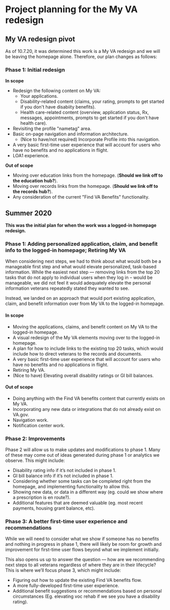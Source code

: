 # Project planning for the My VA redesign

## My VA redesign pivot

As of 10.7.20, it was determined this work is a My VA redesign and we will be leaving the homepage alone. Therefore, our plan changes as follows:

### Phase 1: Initial redesign

**In scope**

- Redesign the following content on My VA:
  - Your applications.
  - Disability-related content (claims, your rating, prompts to get started if you don't have disabiity benefits).
  - Health care-related content (overview, application status, Rx, messages, appointments, prompts to get started if you don't have health care).
- Revisiting the profile "nametag" area.
- Basic on-page navigation and information architecture.
  - (Nice to have/not required) Incorporate Profile into this navigation.
- A very basic first-time user experience that will account for users who have no benefits and no applications in flight.
- LOA1 experience.
 
 **Out of scope**
 
- Moving over education links from the homepage. (**Should we link off to the education hub?**).
- Moving over records links from the homepage.  (**Should we link off to the records hub?**).
- Any consideration of the current "Find VA Benefits" functionality.

## Summer 2020

**This was the initial plan for when the work was a logged-in homepage redesign.**

### Phase 1: Adding personalized application, claim, and benefit info to the logged-in homepage; Retiring My VA

When considering next steps, we had to think about what would both be a manageable first step and what would elevate personalized, task-based information. While the easiest next step — removing links from the top 20 tasks that do not apply to individual users when they log in – would be manageable, we did not feel it would adequately elevate the personal information veterans repeatedly stated they wanted to see.

Instead, we landed on an approach that would port existing application, claim, and benefit information over from My VA to the logged-in homepage.

#### In scope

-	Moving the applications, claims, and benefit content on My VA to the logged-in homepage.
-	A visual redesign of the My VA elements moving over to the logged-in homepage.
-	A plan for how to include links to the existing top 20 tasks, which would include how to direct veterans to the records and documents.
-	A very basic first-time user experience that will account for users who have no benefits and no applications in flight.
-	Retiring My VA.
-	(Nice to have) Elevating overall disability ratings or GI bill balances.

#### Out of scope

-	Doing anything with the Find VA benefits content that currently exists on My VA.
-	Incorporating any new data or integrations that do not already exist on VA.gov.
-	Navigation work.
-	Notification center work.

### Phase 2: Improvements

Phase 2 will allow us to make updates and modifications to phase 1. Many of these may come out of ideas generated during phase 1 or analytics we observe. This might include:

-	Disability rating info if it’s not included in phase 1.
-	GI bill balance info if it’s not included in phase 1.
-	Considering whether some tasks can be completed right from the homepage, and implementing functionality to allow this.
-	Showing new data, or data in a different way (eg. could we show where a prescription is en route?).
-	Additional features that are deemed valuable (eg. most recent payments, housing grant balance, etc).

### Phase 3: A better first-time user experience and recommendations

While we will need to consider what we show if someone has no benefits and nothing in progress in phase 1, there will likely be room for growth and improvement for first-time user flows beyond what we implement initially. 

This also opens us up to answer the question  — how are we recommending next steps to all veterans regardless of where they are in their lifecycle? This is where we’ll focus phase 3, which might include:

-	Figuring out how to update the existing Find VA benefits flow.
-	A more fully-developed first-time user experience.
-	Additional benefit suggestions or recommendations based on personal circumstances (Eg. elevating voc rehab if we see you have a disability rating).

